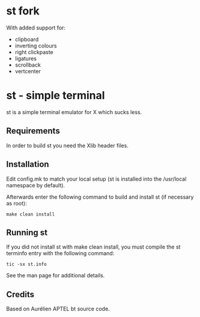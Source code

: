 # st fork
With added support for:
* clipboard
* inverting colours
* right clickpaste
* ligatures
* scrollback
* vertcenter


# st - simple terminal
st is a simple terminal emulator for X which sucks less.


## Requirements
In order to build st you need the Xlib header files.


## Installation
Edit config.mk to match your local setup (st is installed into
the /usr/local namespace by default).

Afterwards enter the following command to build and install st (if
necessary as root):

    make clean install


## Running st
If you did not install st with make clean install, you must compile
the st terminfo entry with the following command:

    tic -sx st.info

See the man page for additional details.

## Credits
Based on Aurélien APTEL <aurelien dot aptel at gmail dot com> bt source code.
